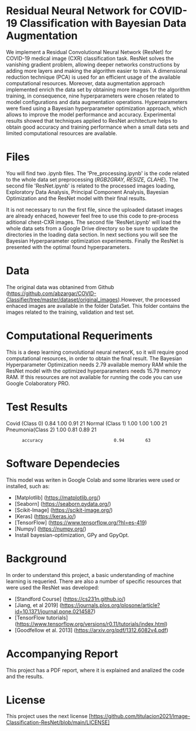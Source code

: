 # Residual Neural Network for COVID-19 Classification with Bayesian Data Augmentation
We implement a Residual Convolutional Neural Network (ResNet) for COVID-19 medical image (CXR) classification task. 
ResNet solves the vanishing gradient problem, allowing deeper networks constructions by adding more layers and making the algorithm easier to train.
A dimensional reduction technique (PCA) is used for an efficient usage of the available computational resources. 
Moreover, data augmentation approach implemented enrich the data set by obtaining more images for the algorithm training, 
in consequence, nine hyperparameters were chosen related to model configurations and data augmentation operations. 
Hyperparameters were fixed using a Bayesian hyperparameter optimization approach, which allows to improve the model performance and accuracy. 
Experimental results showed that techniques applied to ResNet architecture helps to obtain good accuracy and training performance when a small
data sets and limited computational resources are available.

# Files
You will find two .ipynb files. The 'Pre_processing.ipynb' is the code related to the whole data set preprocessing (*RGB2GRAY, RESIZE, CLAHE*). The second file 'ResNet.ipynb' is related to the processed images loading, Exploratory Data Analysis, Principal Component Analysis, Bayesian Optimization and the ResNet model with their final results.

It is not necessary to run the first file, since the uploaded dataset images are already enhaced, however feel free to use this code to pre-process aditional chest-CXR images. The second file 'ResNet.ipynb' will load the whole data sets from a Google Drive directory so be sure to update the directories in the loading data section. In next sections you will see the Bayesian Hyperparameter optimization experiments. Finally the ResNet is presented with the optimal found hyperparameters.

# Data
The original data was obtanined from Github (https://github.com/abzargar/COVID-Classifier/tree/master/dataset/original_images).However, the processed enhaced images are available in the folder DataSet. This folder contains the images related to the training, validation and test set. 

# Computational Requeriments
This is a deep learning convolutional neural networK, so it will require good computational resources, in order to obtain the final result. The Bayesian Hyperparameter Optimization needs 2.79 available memory RAM while the ResNet model with the optimized hyperparameters needs 15.79 memory RAM. If this resources are not available for running the code you can use Google Colaboratory PRO.
# Test Results

Covid (Class 0)        0.84      1.00      0.91        21
Normal (Class 1)       1.00      1.00      1.00        21
Pneumonia(Class 2)     1.00      0.81      0.89        21

          accuracy                           0.94        63


# Software Dependecies
This model was writen in Google Colab and some libraries were used or installed, such as:
 - [Matplotlib] (https://matplotlib.org/)
 - [Seaborn] (https://seaborn.pydata.org/)
 - [Scikit-Image] (https://scikit-image.org/)
 - [Keras] (https://keras.io/)
 - [TensorFlow] (https://www.tensorflow.org/?hl=es-419)
 - [Numpy] (https://numpy.org/)
 - Install bayesian-optimization, GPy and GpyOpt.

# Background
In order to understand this project, a basic understanding of machine learning is requeried. There are also a number of specific resources that were used the ResNet
was developed:
- [Standford Course] (https://cs231n.github.io/)
- [Jiang, et al 2019] (https://journals.plos.org/plosone/article?id=10.1371/journal.pone.0214587)
- [TensorFlow tutorials] (https://www.tensorflow.org/versions/r0.11/tutorials/index.html)
- [Goodfellow et al. 2013] (https://arxiv.org/pdf/1312.6082v4.pdf)

# Accompanying Report
This project has a PDF report, where it is explained and analized the code and the results. 

# License
This project uses the next license [https://github.com/titulacion2021/Image-Classification-ResNet/blob/main/LICENSE]

